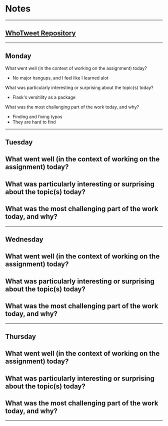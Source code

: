 # Notes
---
## [WhoTweet Repository](https://github.com/mkirby1995/WhoTweet)
---
## Monday

What went well (in the context of working on the assignment) today?
- No major hangups, and I feel like I learned alot

What was particularly interesting or surprising about the topic(s) today?
- Flask's versitility as a package

What was the most challenging part of the work today, and why?
- Finding and fixing typos
- They are hard to find

---

## Tuesday

What went well (in the context of working on the assignment) today?
- 

What was particularly interesting or surprising about the topic(s) today?
- 

What was the most challenging part of the work today, and why?
- 
---

## Wednesday

What went well (in the context of working on the assignment) today?
- 

What was particularly interesting or surprising about the topic(s) today?
- 

What was the most challenging part of the work today, and why?
- 

---
## Thursday

What went well (in the context of working on the assignment) today?
- 

What was particularly interesting or surprising about the topic(s) today?
- 

What was the most challenging part of the work today, and why?
- 
---
